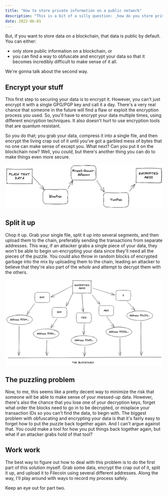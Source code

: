 ```yaml
---
title: "How to store private information on a public network"
description: "This is a bit of a silly question: _how do you store private information on a public network?_ I guess one question is _why would you bother doing that in the first place? If you've got private information, store it on a private network_. And that's a fair statement to make. "
date: 2022-06-01
---
```


But, if you want to store data on a blockchain, that data is public by default. You can either:

- only store public information on a blockchain, or
- you can find a way to obfuscate and encrypt your data so that it becomes incredibly difficult to make sense of it all.

We're gonna talk about the second way.

## Encrypt your stuff

This first step to securing your data is to encrypt it. However, you can't just encrypt it with a single GPG/PGP key and call it a day. There's a very real chance that someone in the future will find a flaw or exploit the encryption process you used. So, you'll have to encrypt your data multiple times, using different encryption techniques. It also doesn't hurt to use encryption tools that are quantum resistant.

So you do that; you grab your data, compress it into a single file, and then encrypt the living crap out of it until you've got a garbled mess of bytes that no one can make sense of except you. What next? Can you put it on the blockchain now? Well, you _could_, but there's another thing you can do to make things even more secure.

<picture>
    <source srcset="./encryption-path-white.png" media="(prefers-color-scheme: dark)">
    <img src="./encryption-path-black.png">
</picture>

## Split it up

Chop it up. Grab your single file, split it up into several segments, and then upload them to the chain, preferably sending the transactions from separate addresses. This way, if an attacker grabs a single piece of your data, they won't be able to begin un-encrypting your data since they'll need all the pieces of the puzzle. You could also throw in random blocks of encrypted garbage into the mix by uploading them to the chain, leading an attacker to believe that they're also part of the _whole_ and attempt to decrypt them with the others.

<picture>
    <source srcset="./transaction-process-white.png" media="(prefers-color-scheme: dark)">
    <img src="./transaction-process-black.png">
</picture>

## The puzzling problem

Now, to me, this seems like a pretty decent way to minimize the risk that someone will be able to make sense of your messed-up data. However, there's also the chance that you lose one of your decryption keys, forget what order the blocks need to go in to be decrypted, or misplace your transaction IDs so you can't find the data, to begin with. The biggest problem with obfuscating and encrypting your data is that it's fairly easy to forget how to put the puzzle back together again. And I can't argue against that. You could make a tool for how you put things back together again, but what if an attacker grabs hold of that tool?

## Work work

The best way to figure out how to deal with this problem is to do the first part of this solution myself. Grab some data, encrypt the crap out of it, split it up, and upload it to Filecoin using several different addresses. Along the way, I'll play around with ways to record my process safely.

Keep an eye out for part two.

